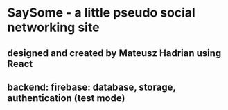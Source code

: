 # SaySome - a little pseudo social networking site
## designed and created by Mateusz Hadrian using React
## backend: firebase: database, storage, authentication (test mode)